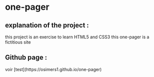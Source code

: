 <h1> one-pager</h1>

<h2>explanation of the project :</h2>

this project is an exercise to learn HTML5 and CSS3
this one-pager is a fictitious site

<h2>Github page : </h2>
voir [test](https://osimers1.github.io/one-pager)


